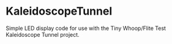 # KaleidoscopeTunnel
Simple LED display code for use with the Tiny Whoop/Flite Test Kaleidoscope Tunnel project.

